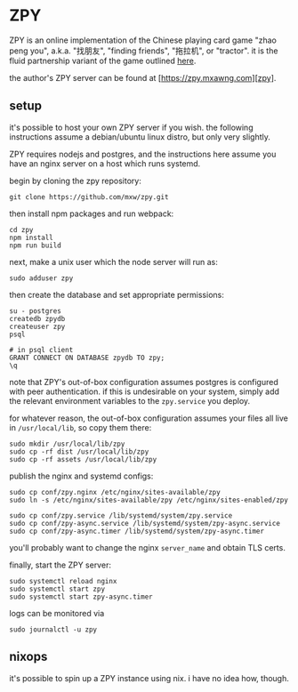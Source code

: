 ZPY
===

ZPY is an online implementation of the Chinese playing card game "zhao peng
you", a.k.a. "找朋友", "finding friends", "拖拉机", or "tractor".  it is the
fluid partnership variant of the game outlined [here][wk].

the author's ZPY server can be found at [https://zpy.mxawng.com][zpy].

setup
-----

it's possible to host your own ZPY server if you wish.  the following
instructions assume a debian/ubuntu linux distro, but only very slightly.

ZPY requires nodejs and postgres, and the instructions here assume you have an
nginx server on a host which runs systemd.

begin by cloning the zpy repository:

    git clone https://github.com/mxw/zpy.git

then install npm packages and run webpack:

    cd zpy
    npm install
    npm run build

next, make a unix user which the node server will run as:

    sudo adduser zpy

then create the database and set appropriate permissions:

    su - postgres
    createdb zpydb
    createuser zpy
    psql

    # in psql client
    GRANT CONNECT ON DATABASE zpydb TO zpy;
    \q

note that ZPY's out-of-box configuration assumes postgres is configured with
peer authentication.  if this is undesirable on your system, simply add the
relevant environment variables to the `zpy.service` you deploy.

for whatever reason, the out-of-box configuration assumes your files all live
in `/usr/local/lib`, so copy them there:

    sudo mkdir /usr/local/lib/zpy
    sudo cp -rf dist /usr/local/lib/zpy
    sudo cp -rf assets /usr/local/lib/zpy

publish the nginx and systemd configs:

    sudo cp conf/zpy.nginx /etc/nginx/sites-available/zpy
    sudo ln -s /etc/nginx/sites-available/zpy /etc/nginx/sites-enabled/zpy

    sudo cp conf/zpy.service /lib/systemd/system/zpy.service
    sudo cp conf/zpy-async.service /lib/systemd/system/zpy-async.service
    sudo cp conf/zpy-async.timer /lib/systemd/system/zpy-async.timer

you'll probably want to change the nginx `server_name` and obtain TLS certs.

finally, start the ZPY server:

    sudo systemctl reload nginx
    sudo systemctl start zpy
    sudo systemctl start zpy-async.timer

logs can be monitored via

    sudo journalctl -u zpy

nixops
------

it's possible to spin up a ZPY instance using nix.  i have no idea how, though.


[wk]: https://en.wikipedia.org/wiki/Sheng_ji
[zpy]: https://zpy.mxawng.com
